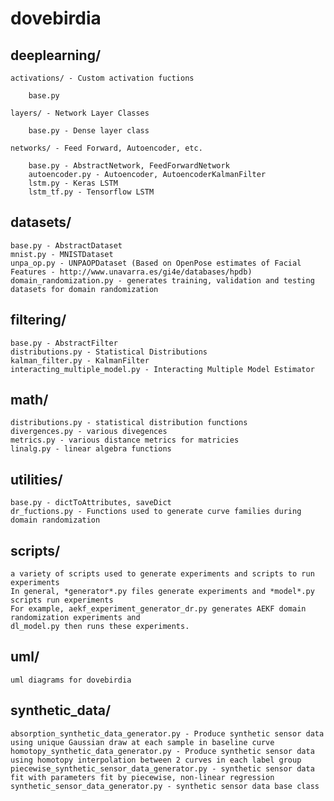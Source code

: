 # dovebirdia
## deeplearning/
    
    activations/ - Custom activation fuctions
    
        base.py

    layers/ - Network Layer Classes
    
        base.py - Dense layer class
        
    networks/ - Feed Forward, Autoencoder, etc.
      
        base.py - AbstractNetwork, FeedForwardNetwork
        autoencoder.py - Autoencoder, AutoencoderKalmanFilter
        lstm.py - Keras LSTM
        lstm_tf.py - Tensorflow LSTM
      
      
## datasets/

    base.py - AbstractDataset
    mnist.py - MNISTDataset
    unpa_op.py - UNPAOPDataset (Based on OpenPose estimates of Facial Features - http://www.unavarra.es/gi4e/databases/hpdb)
    domain_randomization.py - generates training, validation and testing datasets for domain randomization

## filtering/

    base.py - AbstractFilter
    distributions.py - Statistical Distributions
    kalman_filter.py - KalmanFilter
    interacting_multiple_model.py - Interacting Multiple Model Estimator
    
## math/

    distributions.py - statistical distribution functions
    divergences.py - various divegences
    metrics.py - various distance metrics for matricies
    linalg.py - linear algebra functions
    
## utilities/

    base.py - dictToAttributes, saveDict
    dr_fuctions.py - Functions used to generate curve families during domain randomization

## scripts/

    a variety of scripts used to generate experiments and scripts to run experiments
    In general, *generator*.py files generate experiments and *model*.py scripts run experiments
    For example, aekf_experiment_generator_dr.py generates AEKF domain randomization experiments and 
    dl_model.py then runs these experiments.
    
## uml/

    uml diagrams for dovebirdia
    
## synthetic_data/

    absorption_synthetic_data_generator.py - Produce synthetic sensor data using unique Gaussian draw at each sample in baseline curve
    homotopy_synthetic_data_generator.py - Produce synthetic sensor data using homotopy interpolation between 2 curves in each label group
    piecewise_synthetic_sensor_data_generator.py - synthetic sensor data fit with parameters fit by piecewise, non-linear regression
    synthetic_sensor_data_generator.py - synthetic sensor data base class
    
